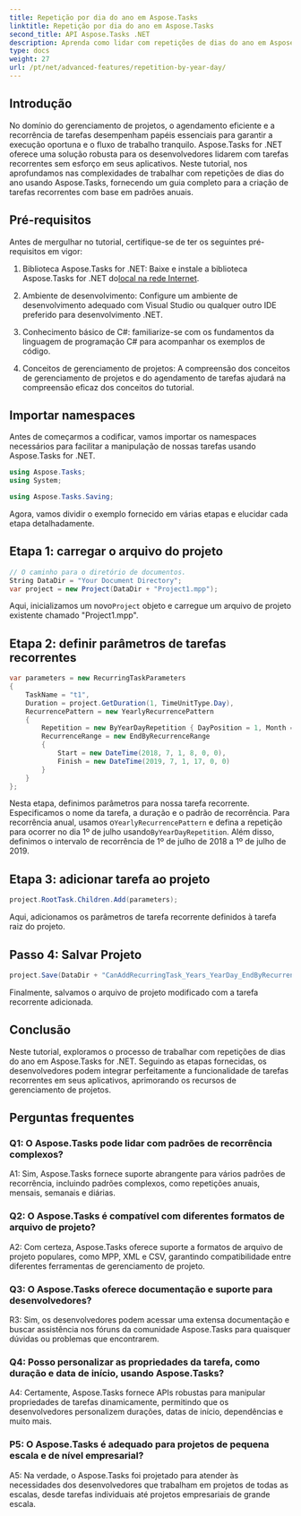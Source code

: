 ```yaml
---
title: Repetição por dia do ano em Aspose.Tasks
linktitle: Repetição por dia do ano em Aspose.Tasks
second_title: API Aspose.Tasks .NET
description: Aprenda como lidar com repetições de dias do ano em Aspose.Tasks for .NET para agilizar o gerenciamento de tarefas recorrentes com eficiência.
type: docs
weight: 27
url: /pt/net/advanced-features/repetition-by-year-day/
---
```

## Introdução

No domínio do gerenciamento de projetos, o agendamento eficiente e a recorrência de tarefas desempenham papéis essenciais para garantir a execução oportuna e o fluxo de trabalho tranquilo. Aspose.Tasks for .NET oferece uma solução robusta para os desenvolvedores lidarem com tarefas recorrentes sem esforço em seus aplicativos. Neste tutorial, nos aprofundamos nas complexidades de trabalhar com repetições de dias do ano usando Aspose.Tasks, fornecendo um guia completo para a criação de tarefas recorrentes com base em padrões anuais.

## Pré-requisitos

Antes de mergulhar no tutorial, certifique-se de ter os seguintes pré-requisitos em vigor:

1.  Biblioteca Aspose.Tasks for .NET: Baixe e instale a biblioteca Aspose.Tasks for .NET do[local na rede Internet](https://releases.aspose.com/tasks/net/).
   
2. Ambiente de desenvolvimento: Configure um ambiente de desenvolvimento adequado com Visual Studio ou qualquer outro IDE preferido para desenvolvimento .NET.

3. Conhecimento básico de C#: familiarize-se com os fundamentos da linguagem de programação C# para acompanhar os exemplos de código.

4. Conceitos de gerenciamento de projetos: A compreensão dos conceitos de gerenciamento de projetos e do agendamento de tarefas ajudará na compreensão eficaz dos conceitos do tutorial.

## Importar namespaces

Antes de começarmos a codificar, vamos importar os namespaces necessários para facilitar a manipulação de nossas tarefas usando Aspose.Tasks for .NET.

```csharp
using Aspose.Tasks;
using System;

using Aspose.Tasks.Saving;

```

Agora, vamos dividir o exemplo fornecido em várias etapas e elucidar cada etapa detalhadamente.

## Etapa 1: carregar o arquivo do projeto

```csharp
// O caminho para o diretório de documentos.
String DataDir = "Your Document Directory";
var project = new Project(DataDir + "Project1.mpp");
```

 Aqui, inicializamos um novo`Project` objeto e carregue um arquivo de projeto existente chamado "Project1.mpp".

## Etapa 2: definir parâmetros de tarefas recorrentes

```csharp
var parameters = new RecurringTaskParameters
{
    TaskName = "t1",
    Duration = project.GetDuration(1, TimeUnitType.Day),
    RecurrencePattern = new YearlyRecurrencePattern
    {
        Repetition = new ByYearDayRepetition { DayPosition = 1, Month = Month.July },
        RecurrenceRange = new EndByRecurrenceRange
        {
            Start = new DateTime(2018, 7, 1, 8, 0, 0),
            Finish = new DateTime(2019, 7, 1, 17, 0, 0)
        }
    }
};
```

 Nesta etapa, definimos parâmetros para nossa tarefa recorrente. Especificamos o nome da tarefa, a duração e o padrão de recorrência. Para recorrência anual, usamos o`YearlyRecurrencePattern` e defina a repetição para ocorrer no dia 1º de julho usando`ByYearDayRepetition`. Além disso, definimos o intervalo de recorrência de 1º de julho de 2018 a 1º de julho de 2019.

## Etapa 3: adicionar tarefa ao projeto

```csharp
project.RootTask.Children.Add(parameters);
```

Aqui, adicionamos os parâmetros de tarefa recorrente definidos à tarefa raiz do projeto.

## Passo 4: Salvar Projeto

```csharp
project.Save(DataDir + "CanAddRecurringTask_Years_YearDay_EndByRecurrenceRange_Test.mpp", SaveFileFormat.Mpp);
```

Finalmente, salvamos o arquivo de projeto modificado com a tarefa recorrente adicionada.

## Conclusão

Neste tutorial, exploramos o processo de trabalhar com repetições de dias do ano em Aspose.Tasks for .NET. Seguindo as etapas fornecidas, os desenvolvedores podem integrar perfeitamente a funcionalidade de tarefas recorrentes em seus aplicativos, aprimorando os recursos de gerenciamento de projetos.

## Perguntas frequentes

### Q1: O Aspose.Tasks pode lidar com padrões de recorrência complexos?

A1: Sim, Aspose.Tasks fornece suporte abrangente para vários padrões de recorrência, incluindo padrões complexos, como repetições anuais, mensais, semanais e diárias.

### Q2: O Aspose.Tasks é compatível com diferentes formatos de arquivo de projeto?

A2: Com certeza, Aspose.Tasks oferece suporte a formatos de arquivo de projeto populares, como MPP, XML e CSV, garantindo compatibilidade entre diferentes ferramentas de gerenciamento de projeto.

### Q3: O Aspose.Tasks oferece documentação e suporte para desenvolvedores?

R3: Sim, os desenvolvedores podem acessar uma extensa documentação e buscar assistência nos fóruns da comunidade Aspose.Tasks para quaisquer dúvidas ou problemas que encontrarem.

### Q4: Posso personalizar as propriedades da tarefa, como duração e data de início, usando Aspose.Tasks?

A4: Certamente, Aspose.Tasks fornece APIs robustas para manipular propriedades de tarefas dinamicamente, permitindo que os desenvolvedores personalizem durações, datas de início, dependências e muito mais.

### P5: O Aspose.Tasks é adequado para projetos de pequena escala e de nível empresarial?

A5: Na verdade, o Aspose.Tasks foi projetado para atender às necessidades dos desenvolvedores que trabalham em projetos de todas as escalas, desde tarefas individuais até projetos empresariais de grande escala.